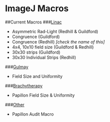 # ImageJ Macros

##Current Macros
###[Linac](Linac/)
- Asymmetric Rad-Light (Redhill & Guildford)
- Congruence (Guildford)
- Congruence (Redhill) *[check the name of this]*
- 4x4, 10x10 field size (Guildford & Redhill)
- 30x30 strips (Guildford)
- 30x30 Individual Strips (Redhill)
 
###[Gulmay](Gulmay/)
- Field Size and Uniformity

###[Brachytherapy](Brachytherapy/)
- Papillon Field Size & Uniformity

###[Other](Other/)
- Papillon Audit Macro
